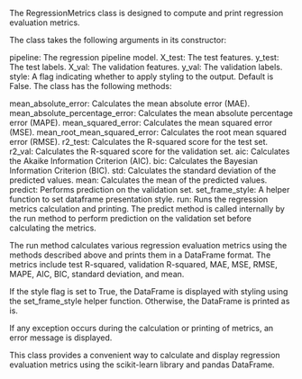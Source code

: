 The RegressionMetrics class is designed to compute and print regression evaluation metrics.

The class takes the following arguments in its constructor:

pipeline: The regression pipeline model.
X_test: The test features.
y_test: The test labels.
X_val: The validation features.
y_val: The validation labels.
style: A flag indicating whether to apply styling to the output. Default is False.
The class has the following methods:

mean_absolute_error: Calculates the mean absolute error (MAE).
mean_absolute_percentage_error: Calculates the mean absolute percentage error (MAPE).
mean_squared_error: Calculates the mean squared error (MSE).
mean_root_mean_squared_error: Calculates the root mean squared error (RMSE).
r2_test: Calculates the R-squared score for the test set.
r2_val: Calculates the R-squared score for the validation set.
aic: Calculates the Akaike Information Criterion (AIC).
bic: Calculates the Bayesian Information Criterion (BIC).
std: Calculates the standard deviation of the predicted values.
mean: Calculates the mean of the predicted values.
predict: Performs prediction on the validation set.
set_frame_style: A helper function to set dataframe presentation style.
run: Runs the regression metrics calculation and printing.
The predict method is called internally by the run method to perform prediction on the validation set before calculating the metrics.

The run method calculates various regression evaluation metrics using the methods described above and prints them in a DataFrame format. The metrics include test R-squared, validation R-squared, MAE, MSE, RMSE, MAPE, AIC, BIC, standard deviation, and mean.

If the style flag is set to True, the DataFrame is displayed with styling using the set_frame_style helper function. Otherwise, the DataFrame is printed as is.

If any exception occurs during the calculation or printing of metrics, an error message is displayed.

This class provides a convenient way to calculate and display regression evaluation metrics using the scikit-learn library and pandas DataFrame.

